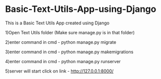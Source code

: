 # Basic-Text-Utils-App-using-Django
This is a Basic Text Utils App created using Django

1)Open Text Utils folder (Make sure manage.py is in that folder)

2)enter command in cmd - python manage.py migrate

3)enter command in cmd - python manage.py makemigrations

4)enter command in cmd - python manage.py runserver

5)server will start click on link - http://127.0.0.1:8000/
